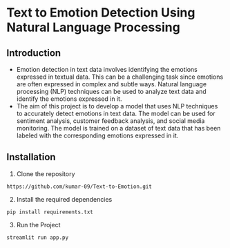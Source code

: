 # Text to Emotion Detection Using Natural Language Processing

## Introduction
- Emotion detection in text data involves identifying the emotions expressed in textual data. This can be a challenging task since emotions are often expressed in complex and subtle ways. Natural language processing (NLP) techniques can be used to analyze text data and identify the emotions expressed in it.
- The aim of this project is to develop a model that uses NLP techniques to accurately detect emotions in text data. The model can be used for sentiment analysis, customer feedback analysis, and social media monitoring. The model is trained on a dataset of text data that has been labeled with the corresponding emotions expressed in it.

## Installation 
1. Clone the repository
```
https://github.com/kumar-09/Text-to-Emotion.git
```
2. Install the required dependencies
```
pip install requirements.txt
```
3. Run the Project
```
streamlit run app.py
```